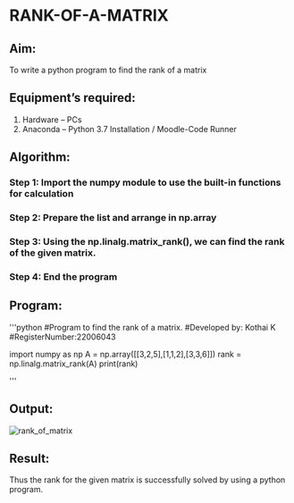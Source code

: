 # RANK-OF-A-MATRIX
## Aim:
To write a python program to find the rank of a matrix
## Equipment’s required:
1. 	Hardware – PCs
2. 	Anaconda – Python 3.7 Installation / Moodle-Code Runner
## Algorithm:
### Step 1: Import the numpy module to use the built-in functions for calculation
### Step 2: Prepare the list and arrange in np.array
### Step 3: Using the np.linalg.matrix_rank(), we can find the rank of the given matrix.
### Step 4: End the program
## Program:
'''python
#Program to find the rank of a matrix.
#Developed by: Kothai K
#RegisterNumber:22006043

import numpy as np
A = np.array([[3,2,5],[1,1,2],[3,3,6]])
rank = np.linalg.matrix_rank(A)
print(rank)

'''
## Output:
![rank_of_matrix](https://user-images.githubusercontent.com/121215739/214833203-e538c002-df1a-44e6-a027-745b82e6f6f3.png)


## Result:
Thus the rank for the given matrix is successfully solved by  using a python program.

